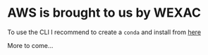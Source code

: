 # AWS is brought to us by WEXAC

To use the CLI I recommend to create a `conda` and install from [here](https://anaconda.org/conda-forge/awscli)

More to come...
